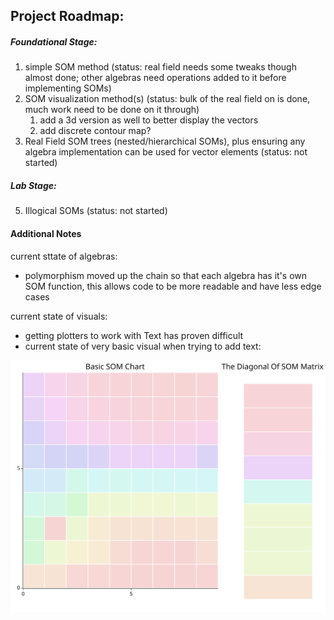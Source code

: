 ## Project Roadmap:

##### Foundational Stage:
1. simple SOM method (status: real field needs some tweaks though almost done; other algebras need operations added to it before implementing SOMs)
2. SOM visualization method(s) (status: bulk of the real field on is done, much work need to be done on it through)
    1. add a 3d version as well to better display the vectors
    2. add discrete contour map?
3. Real Field SOM trees (nested/hierarchical SOMs), plus ensuring any algebra implementation can be used for vector elements (status: not started)

##### Lab Stage:
5. Illogical SOMs (status: not started)

#### Additional Notes

current sttate of algebras:
* polymorphism moved up the chain so that each algebra has it's own SOM function, this allows code to be more readable and have less edge cases

current state of visuals:
* getting plotters to work with Text has proven difficult
* current state of very basic visual when trying to add text: 
<img src="./temp_image.svg">